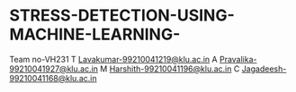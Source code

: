 # STRESS-DETECTION-USING-MACHINE-LEARNING-
Team no-VH231
T Lavakumar-99210041219@klu.ac.in
A Pravalika-99210041927@klu.ac.in
M Harshith-99210041196@klu.ac.in
C Jagadeesh-99210041168@klu.ac.in
